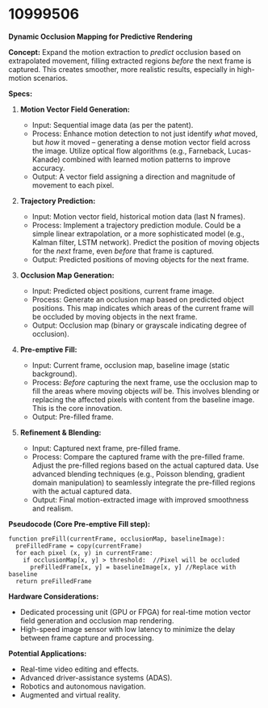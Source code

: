 # 10999506

**Dynamic Occlusion Mapping for Predictive Rendering**

**Concept:** Expand the motion extraction to *predict* occlusion based on extrapolated movement, filling extracted regions *before* the next frame is captured. This creates smoother, more realistic results, especially in high-motion scenarios.

**Specs:**

1.  **Motion Vector Field Generation:**
    *   Input: Sequential image data (as per the patent).
    *   Process: Enhance motion detection to not just identify *what* moved, but *how* it moved – generating a dense motion vector field across the image. Utilize optical flow algorithms (e.g., Farneback, Lucas-Kanade) combined with learned motion patterns to improve accuracy.
    *   Output: A vector field assigning a direction and magnitude of movement to each pixel.

2.  **Trajectory Prediction:**
    *   Input: Motion vector field, historical motion data (last N frames).
    *   Process: Implement a trajectory prediction module.  Could be a simple linear extrapolation, or a more sophisticated model (e.g., Kalman filter, LSTM network).  Predict the position of moving objects for the *next* frame, even *before* that frame is captured.
    *   Output: Predicted positions of moving objects for the next frame.

3.  **Occlusion Map Generation:**
    *   Input: Predicted object positions, current frame image.
    *   Process: Generate an occlusion map based on predicted object positions. This map indicates which areas of the current frame will be occluded by moving objects in the next frame.
    *   Output: Occlusion map (binary or grayscale indicating degree of occlusion).

4.  **Pre-emptive Fill:**
    *   Input: Current frame, occlusion map, baseline image (static background).
    *   Process: *Before* capturing the next frame, use the occlusion map to fill the areas where moving objects *will* be. This involves blending or replacing the affected pixels with content from the baseline image. This is the core innovation.
    *   Output: Pre-filled frame.

5.  **Refinement & Blending:**
    *   Input: Captured next frame, pre-filled frame.
    *   Process: Compare the captured frame with the pre-filled frame.  Adjust the pre-filled regions based on the actual captured data. Use advanced blending techniques (e.g., Poisson blending, gradient domain manipulation) to seamlessly integrate the pre-filled regions with the actual captured data.
    *   Output: Final motion-extracted image with improved smoothness and realism.

**Pseudocode (Core Pre-emptive Fill step):**

```
function preFill(currentFrame, occlusionMap, baselineImage):
  preFilledFrame = copy(currentFrame)
  for each pixel (x, y) in currentFrame:
    if occlusionMap[x, y] > threshold:  //Pixel will be occluded
      preFilledFrame[x, y] = baselineImage[x, y] //Replace with baseline
  return preFilledFrame
```

**Hardware Considerations:**

*   Dedicated processing unit (GPU or FPGA) for real-time motion vector field generation and occlusion map rendering.
*   High-speed image sensor with low latency to minimize the delay between frame capture and processing.

**Potential Applications:**

*   Real-time video editing and effects.
*   Advanced driver-assistance systems (ADAS).
*   Robotics and autonomous navigation.
*   Augmented and virtual reality.